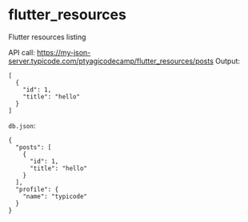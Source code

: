 # flutter_resources
Flutter resources listing

API call: https://my-json-server.typicode.com/ptyagicodecamp/flutter_resources/posts 
Output:
```
[
  {
    "id": 1,
    "title": "hello"
  }
]
```

`db.json`:
```
{
  "posts": [
    {
      "id": 1,
      "title": "hello"
    }
  ],
  "profile": {
    "name": "typicode"
  }
}
```
